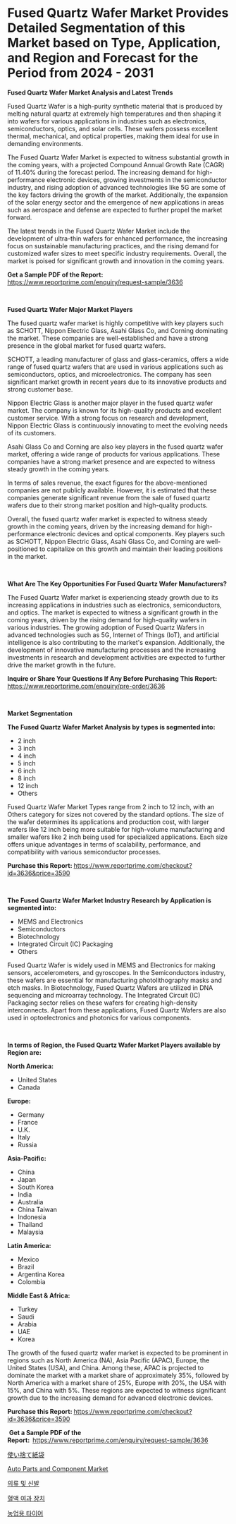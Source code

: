 <p><h1>Fused Quartz Wafer Market Provides Detailed Segmentation of this Market based on Type, Application, and Region and Forecast for the Period from 2024 - 2031</h1></p><p><strong>Fused Quartz Wafer Market Analysis and Latest Trends</strong></p>
<p><p>Fused Quartz Wafer is a high-purity synthetic material that is produced by melting natural quartz at extremely high temperatures and then shaping it into wafers for various applications in industries such as electronics, semiconductors, optics, and solar cells. These wafers possess excellent thermal, mechanical, and optical properties, making them ideal for use in demanding environments.</p><p>The Fused Quartz Wafer Market is expected to witness substantial growth in the coming years, with a projected Compound Annual Growth Rate (CAGR) of 11.40% during the forecast period. The increasing demand for high-performance electronic devices, growing investments in the semiconductor industry, and rising adoption of advanced technologies like 5G are some of the key factors driving the growth of the market. Additionally, the expansion of the solar energy sector and the emergence of new applications in areas such as aerospace and defense are expected to further propel the market forward.</p><p>The latest trends in the Fused Quartz Wafer Market include the development of ultra-thin wafers for enhanced performance, the increasing focus on sustainable manufacturing practices, and the rising demand for customized wafer sizes to meet specific industry requirements. Overall, the market is poised for significant growth and innovation in the coming years.</p></p>
<p><strong>Get a Sample PDF of the Report:&nbsp;</strong> <a href="https://www.reportprime.com/enquiry/request-sample/3636">https://www.reportprime.com/enquiry/request-sample/3636</a></p>
<p>&nbsp;</p>
<p><strong>Fused Quartz Wafer Major Market Players</strong></p>
<p><p>The fused quartz wafer market is highly competitive with key players such as SCHOTT, Nippon Electric Glass, Asahi Glass Co, and Corning dominating the market. These companies are well-established and have a strong presence in the global market for fused quartz wafers.</p><p>SCHOTT, a leading manufacturer of glass and glass-ceramics, offers a wide range of fused quartz wafers that are used in various applications such as semiconductors, optics, and microelectronics. The company has seen significant market growth in recent years due to its innovative products and strong customer base.</p><p>Nippon Electric Glass is another major player in the fused quartz wafer market. The company is known for its high-quality products and excellent customer service. With a strong focus on research and development, Nippon Electric Glass is continuously innovating to meet the evolving needs of its customers.</p><p>Asahi Glass Co and Corning are also key players in the fused quartz wafer market, offering a wide range of products for various applications. These companies have a strong market presence and are expected to witness steady growth in the coming years.</p><p>In terms of sales revenue, the exact figures for the above-mentioned companies are not publicly available. However, it is estimated that these companies generate significant revenue from the sale of fused quartz wafers due to their strong market position and high-quality products.</p><p>Overall, the fused quartz wafer market is expected to witness steady growth in the coming years, driven by the increasing demand for high-performance electronic devices and optical components. Key players such as SCHOTT, Nippon Electric Glass, Asahi Glass Co, and Corning are well-positioned to capitalize on this growth and maintain their leading positions in the market.</p></p>
<p>&nbsp;</p>
<p><strong>What Are The Key Opportunities For Fused Quartz Wafer Manufacturers?</strong></p>
<p><p>The Fused Quartz Wafer market is experiencing steady growth due to its increasing applications in industries such as electronics, semiconductors, and optics. The market is expected to witness a significant growth in the coming years, driven by the rising demand for high-quality wafers in various industries. The growing adoption of Fused Quartz Wafers in advanced technologies such as 5G, Internet of Things (IoT), and artificial intelligence is also contributing to the market's expansion. Additionally, the development of innovative manufacturing processes and the increasing investments in research and development activities are expected to further drive the market growth in the future.</p></p>
<p><strong>Inquire or Share Your Questions If Any Before Purchasing This Report:</strong> <a href="https://www.reportprime.com/enquiry/pre-order/3636">https://www.reportprime.com/enquiry/pre-order/3636</a></p>
<p>&nbsp;</p>
<p><strong>Market Segmentation</strong></p>
<p><strong>The Fused Quartz Wafer Market Analysis by types is segmented into:</strong></p>
<p><ul><li>2 inch</li><li>3 inch</li><li>4 inch</li><li>5 inch</li><li>6 inch</li><li>8 inch</li><li>12 inch</li><li>Others</li></ul></p>
<p><p>Fused Quartz Wafer Market Types range from 2 inch to 12 inch, with an Others category for sizes not covered by the standard options. The size of the wafer determines its applications and production cost, with larger wafers like 12 inch being more suitable for high-volume manufacturing and smaller wafers like 2 inch being used for specialized applications. Each size offers unique advantages in terms of scalability, performance, and compatibility with various semiconductor processes.</p></p>
<p><strong>Purchase this Report:&nbsp;</strong><a href="https://www.reportprime.com/checkout?id=3636&price=3590">https://www.reportprime.com/checkout?id=3636&price=3590</a></p>
<p>&nbsp;</p>
<p><strong>The Fused Quartz Wafer Market Industry Research by Application is segmented into:</strong></p>
<p><ul><li>MEMS and Electronics</li><li>Semiconductors</li><li>Biotechnology</li><li>Integrated Circuit (IC) Packaging</li><li>Others</li></ul></p>
<p><p>Fused Quartz Wafer is widely used in MEMS and Electronics for making sensors, accelerometers, and gyroscopes. In the Semiconductors industry, these wafers are essential for manufacturing photolithography masks and etch masks. In Biotechnology, Fused Quartz Wafers are utilized in DNA sequencing and microarray technology. The Integrated Circuit (IC) Packaging sector relies on these wafers for creating high-density interconnects. Apart from these applications, Fused Quartz Wafers are also used in optoelectronics and photonics for various components.</p></p>
<p>&nbsp;</p>
<p><strong>In terms of Region, the Fused Quartz Wafer Market Players available by Region are:</strong></p>
<p>
    <p> <strong> North America: </strong>
        <ul>
            <li>United States</li>
            <li>Canada</li>
        </ul>
        </p> 
    <p> <strong> Europe: </strong>
        <ul>
            <li>Germany</li>
            <li>France</li>
            <li>U.K.</li>
            <li>Italy</li>
            <li>Russia</li>
        </ul>
        </p> 
    <p> <strong> Asia-Pacific: </strong>
        <ul>
            <li>China</li>
            <li>Japan</li>
            <li>South Korea</li>
            <li>India</li>
            <li>Australia</li>
            <li>China Taiwan</li>
            <li>Indonesia</li>
            <li>Thailand</li>
            <li>Malaysia</li>
        </ul>
        </p> 
    <p> <strong> Latin America: </strong>
        <ul>
            <li>Mexico</li>
            <li>Brazil</li>
            <li>Argentina Korea</li>
            <li>Colombia</li>
        </ul>
        </p> 
    <p> <strong> Middle East & Africa: </strong>
        <ul>
            <li>Turkey</li>
            <li>Saudi</li>
            <li>Arabia</li>
            <li>UAE</li>
            <li>Korea</li>
        </ul>
    </p>
    </p>
<p><p>The growth of the fused quartz wafer market is expected to be prominent in regions such as North America (NA), Asia Pacific (APAC), Europe, the United States (USA), and China. Among these, APAC is projected to dominate the market with a market share of approximately 35%, followed by North America with a market share of 25%, Europe with 20%, the USA with 15%, and China with 5%. These regions are expected to witness significant growth due to the increasing demand for advanced electronic devices.</p></p>
<p><strong>Purchase this Report: </strong><a href="https://www.reportprime.com/checkout?id=3636&price=3590">https://www.reportprime.com/checkout?id=3636&price=3590</a></p>
<p>&nbsp;<strong>Get a Sample PDF of the Report:&nbsp;&nbsp;</strong><a href="https://www.reportprime.com/enquiry/request-sample/3636">https://www.reportprime.com/enquiry/request-sample/3636</a></p>
<p><strong></strong></p>
<p><p><a href="https://medium.com/@zackaryhalvorson2023/%E4%BD%BF%E3%81%84%E6%8D%A8%E3%81%A6%E7%B4%99%E8%A2%8B%E5%B8%82%E5%A0%B4%E3%81%AE%E6%8C%87%E6%A8%99%E3%81%AE%E3%83%87%E3%82%B3%E3%83%BC%E3%83%87%E3%82%A3%E3%83%B3%E3%82%B0-%E5%B8%82%E5%A0%B4%E3%82%B7%E3%82%A7%E3%82%A2-%E3%83%88%E3%83%AC%E3%83%B3%E3%83%89-%E3%81%9D%E3%81%97%E3%81%A6%E6%88%90%E9%95%B7%E3%83%91%E3%82%BF%E3%83%BC%E3%83%B3-36467565f35d">使い捨て紙袋</a></p><p><a href="https://issuu.com/reportprime-2/docs/auto-parts-and-component-market-size-2030.pptx">Auto Parts and Component Market</a></p><p><a href="https://medium.com/@rudyswaniafgwski56664/%EC%9D%98%EB%A5%98-%EB%B0%8F-%EC%8B%A0%EB%B0%9C-%EC%8B%9C%EC%9E%A5-%EC%A2%85%EB%A5%98-%EC%9A%A9%EB%8F%84-%EB%B0%8F-%EC%A7%80%EB%A6%AC%EC%A0%81%EC%9C%BC%EB%A1%9C-%EC%A2%85%ED%95%A9%EC%A0%81%EC%9D%B8-%ED%8F%89%EA%B0%80-35dedf01f0b5">의류 및 신발</a></p><p><a href="https://github.com/bunxhcci35271755/Market-Research-Report-List-1/blob/main/862064613696.md">혈액 여과 장치</a></p><p><a href="https://medium.com/@joespinka88967/%EB%86%8D%EC%97%85%EC%9A%A9-%ED%83%80%EC%9D%B4%EC%96%B4-%EC%8B%9C%EC%9E%A5-%EA%B7%9C%EB%AA%A8%EB%8A%94-%EA%B8%80%EB%A1%9C%EB%B2%8C-%EC%82%B0%EC%97%85%EC%97%90%EC%84%9C-%EC%B5%9C%EC%A0%81%EC%9D%98-%EB%A7%88%EC%BC%80%ED%8C%85-%EC%B1%84%EB%84%90%EC%9D%84-%EB%82%98%ED%83%80%EB%83%85%EB%8B%88%EB%8B%A4-f219ee366696">농업용 타이어</a></p></p>